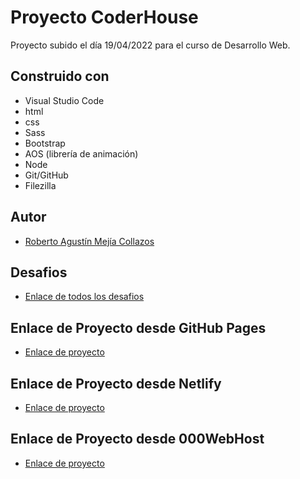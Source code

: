 # Proyecto CoderHouse

Proyecto subido el día 19/04/2022 para el curso de Desarrollo Web.

## Construido con

- Visual Studio Code
- html
- css
- Sass
- Bootstrap
- AOS (librería de animación)
- Node
- Git/GitHub
- Filezilla



## Autor

- [Roberto Agustín Mejía Collazos](https://github.com/RobertoMejiaCollazos)

## Desafios

- [Enlace de todos los desafios](https://github.com/robermejia/desafiosDesarrolloWeb/tree/main/DESAFIOS)

## Enlace de Proyecto desde GitHub Pages

- [Enlace de proyecto](https://robertomejiacollazos.github.io/PROYECTO-CODERHOUSE/)

## Enlace de Proyecto desde Netlify

- [Enlace de proyecto](https://robertomejia-proyecto-coderhouse.netlify.app/)

## Enlace de Proyecto desde 000WebHost

- [Enlace de proyecto](https://proyecto--coderhouse.000webhostapp.com/)